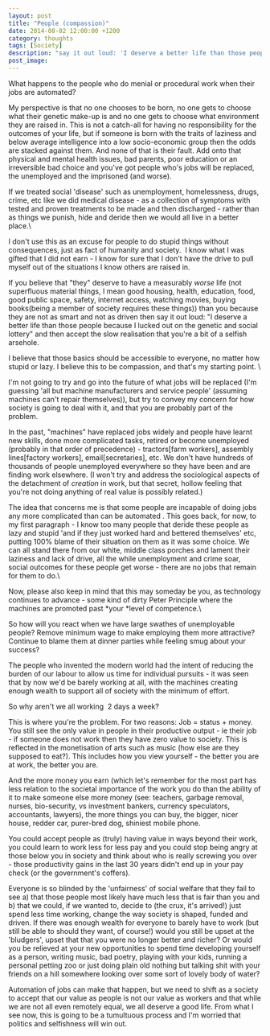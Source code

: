 ```yaml
---
layout: post
title: "People (compassion)"
date: 2014-08-02 12:00:00 +1200
category: thoughts
tags: [Society]
description: "say it out loud: 'I deserve a better life than those people because I lucked out on the genetic and social lottery'"
post_image: 
---
```

What happens to the people who do menial or procedural work when their
jobs are automated?

My perspective is that no one chooses to be born, no one gets to choose
what their genetic make-up is and no one gets to choose what environment
they are raised in. This is not a catch-all for having no responsibility
for the outcomes of your life, but if someone is born with the traits of
laziness and below average intelligence into a low socio-economic group
then the odds are stacked against them. And none of that is their fault.
Add onto that physical and mental health issues, bad parents, poor
education or an irreversible bad choice and you've got people who's jobs
will be replaced, the unemployed and the imprisoned (and worse). 

If we treated social 'disease' such as unemployment, homelessness,
drugs, crime, etc like we did medical disease - as a collection of
symptoms with tested and proven treatments to be made and then
discharged - rather than as things we punish, hide and deride then we
would all live in a better place.\

I don't use this as an excuse for people to do stupid things without
consequences, just as fact of humanity and society.  I know what I was
gifted that I did not earn - I know for sure that I don't have the drive
to pull myself out of the situations I know others are raised in.

If you believe that "they" deserve to have a measurably *worse* life
(not superfluous material things, I mean good housing, health,
education, food, good public space, safety, internet access, watching
movies, buying books(being a member of society requires these things))
than you because they are not as smart and not as driven then say it out
loud: "I deserve a better life than those people because I lucked out on
the genetic and social lottery" and then accept the slow realisation
that you're a bit of a selfish arsehole.

I believe that those basics should be accessible to everyone, no matter
how stupid or lazy. I believe this to be compassion, and that's my
starting point. \

I'm not going to try and go into the future of what jobs will be
replaced (I'm guessing 'all but machine manufacturers and service
people' (assuming machines can't repair themselves)), but try to convey
my concern for how society is going to deal with it, and that you are
probably part of the problem.

In the past, "machines" have replaced jobs widely and people have learnt
new skills, done more complicated tasks, retired or become unemployed
(probably in that order of precedence) - tractors\[farm workers\],
assembly lines\[factory workers\], email\[secretaries\], etc. We don't
have hundreds of thousands of people unemployed everywhere so they have
been and are finding work elsewhere. (I won't try and address the
sociological aspects of the detachment of *creation* in work, but that
secret, hollow feeling that you're not doing anything of real value is
possibly related.)

The idea that concerns me is that some people are incapable of doing
jobs any more complicated than can be automated . This goes back, for
now, to my first paragraph - I know too many people that deride these
people as lazy and stupid 'and if they just worked hard and bettered
themselves' etc, putting 100% blame of their situation on them as it was
some choice. We can all stand there from our white, middle class porches
and lament their laziness and lack of drive, all the while unemployment
and crime soar, social outcomes for these people get worse - there are
no jobs that remain for them to do.\

Now, please also keep in mind that this may someday be you, as
technology continues to advance - some kind of dirty Peter Principle
where the machines are promoted past *your *level of competence.\

So how will you react when we have large swathes of unemployable people?
Remove minimum wage to make employing them more attractive? Continue to
blame them at dinner parties while feeling smug about your success?

The people who invented the modern world had the intent of reducing the
burden of our labour to allow us time for individual pursuits - it was
seen that by now we'd be barely working at all, with the machines
creating enough wealth to support all of society with the minimum of
effort.

So why aren't we all working  2 days a week?

This is where you're the problem. For two reasons: Job = status + money.
You still see the only value in people in their productive output - ie
their job - if someone does not work then they have zero value to
society. This is reflected in the monetisation of arts such as music
(how else are they supposed to eat?). This includes how you view
yourself - the better you are at work, the better you are.

And the more money you earn (which let's remember for the most part has
less relation to the societal importance of the work you do than the
ability of it to make someone else more money (see: teachers, garbage
removal, nurses, bio-security, vs investment bankers, currency
speculators, accountants, lawyers), the more things you can buy, the
bigger, nicer house, redder car, purer-bred dog, shiniest mobile phone. 

You could accept people as (truly) having value in ways beyond their
work, you could learn to work less for less pay and you could stop being
angry at those below you in society and think about who is really
screwing you over - those productivity gains in the last 30 years didn't
end up in your pay check (or the government's coffers).

Everyone is so blinded by the 'unfairness' of social welfare that they
fail to see a) that those people most likely have much less that is fair
than you and b) that we could, if we wanted to, decide to (the crux,
it's arrived!) just spend less time working, change the way society is
shaped, funded and driven. If there was enough wealth for everyone to
barely have to work (but still be able to should they want, of course!)
would you still be upset at the 'bludgers', upset that that you were no
longer better and richer? Or would you be relieved at your new
opportunities to spend time developing yourself as a person, writing
music, bad poetry, playing with your kids, running a personal petting
zoo or just doing plain old nothing but talking shit with your friends
on a hill somewhere looking over some sort of lovely body of water?

Automation of jobs can make that happen, but we need to shift as a
society to accept that our value as people is not our value as workers
and that while we are not all even remotely equal, we all deserve a good
life. From what I see now, this is going to be a tumultuous process and
I'm worried that politics and selfishness will win out.
